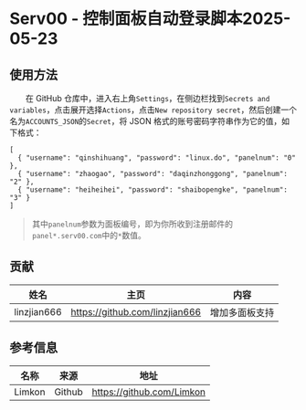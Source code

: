 # Serv00 - 控制面板自动登录脚本2025-05-23
## 使用方法
　　在 GitHub 仓库中，进入右上角`Settings`，在侧边栏找到`Secrets and variables`，点击展开选择`Actions`，点击`New repository secret`，然后创建一个名为`ACCOUNTS_JSON`的`Secret`，将 JSON 格式的账号密码字符串作为它的值，如下格式：  
```
[  
  { "username": "qinshihuang", "password": "linux.do", "panelnum": "0" },  
  { "username": "zhaogao", "password": "daqinzhonggong", "panelnum": "2" },  
  { "username": "heiheihei", "password": "shaibopengke", "panelnum": "3" }  
]
```
> 其中`panelnum`参数为面板编号，即为你所收到注册邮件的`panel*.serv00.com`中的`*`数值。

## 贡献
|姓名|主页|内容|
| :------------: | :------------: | :------------: |
|linzjian666|https://github.com/linzjian666|增加多面板支持|

## 参考信息
|  名称 |来源|地址|
| :------------: | :------------: | :------------: |
|Limkon|Github|https://github.com/Limkon|
